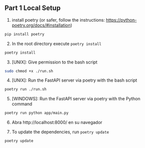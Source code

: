 ## Part 1 Local Setup

1. install poetry (or safer, follow the instructions: https://python-poetry.org/docs/#installation)
```bash
pip install poetry
```

2. In the root directory execute `poetry install`
```bash
poetry install
```

3. [UNIX]: Give permission to the bash script
```bash
sudo chmod +x ./run.sh
```

4. [UNIX]: Run the FastAPI server via poetry with the bash script
```bash
poetry run ./run.sh
```

5. [WINDOWS]: Run the FastAPI server via poetry with the Python command
```bash
poetry run python app/main.py
```

6. Abra http://localhost:8000/ en su navegador


7. To update the dependencies, run `poetry update`
```bash
poetry update
```
